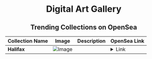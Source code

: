 <div align="center">

# Digital Art Gallery

## Trending Collections on OpenSea

| Collection Name                       | Image                                                                                     | Description                       | OpenSea Link                                                                                          |
|---------------------------------------|-------------------------------------------------------------------------------------------|-----------------------------------|--------------------------------------------------------------------------------------------------------|
| **Halifax** | ![Image](https://i.seadn.io/s/raw/files/051cd428c3bd74ca12de73bf34a28f11.jpg?w=500&auto=format?w=200&auto=format) |  | <details><summary>Link</summary>[Halifax](https://opensea.io/collection/halifax-14)</details> |

</div>